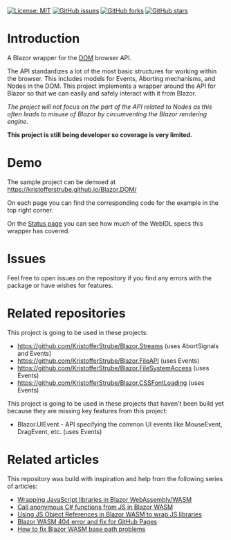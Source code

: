 [![License: MIT](https://img.shields.io/badge/License-MIT-yellow.svg)](/LICENSE.md)
[![GitHub issues](https://img.shields.io/github/issues/KristofferStrube/Blazor.DOM)](https://github.com/KristofferStrube/Blazor.DOM/issues)
[![GitHub forks](https://img.shields.io/github/forks/KristofferStrube/Blazor.DOM)](https://github.com/KristofferStrube/Blazor.DOM/network/members)
[![GitHub stars](https://img.shields.io/github/stars/KristofferStrube/Blazor.DOM)](https://github.com/KristofferStrube/Blazor.DOM/stargazers)
<!--[![NuGet Downloads (official NuGet)](https://img.shields.io/nuget/dt/KristofferStrube.Blazor.DOM?label=NuGet%20Downloads)](https://www.nuget.org/packages/KristofferStrube.Blazor.DOM/)-->

# Introduction
A Blazor wrapper for the [DOM](https://dom.spec.whatwg.org/) browser API.

The API standardizes a lot of the most basic structures for working within the browser. This includes models for Events, Aborting mechanisms, and Nodes in the DOM. This project implements a wrapper around the API for Blazor so that we can easily and safely interact with it from Blazor.

*The project will not focus on the part of the API related to Nodes as this often leads to misuse of Blazor by circumventing the Blazor rendering engine.*

**This project is still being developer so coverage is very limited.**

# Demo
The sample project can be demoed at https://kristofferstrube.github.io/Blazor.DOM/

On each page you can find the corresponding code for the example in the top right corner.

On the [Status page](https://kristofferstrube.github.io/Blazor.DOM/Status) you can see how much of the WebIDL specs this wrapper has covered.

# Issues
Feel free to open issues on the repository if you find any errors with the package or have wishes for features.

# Related repositories
This project is going to be used in these projects:
- https://github.com/KristofferStrube/Blazor.Streams (uses AbortSignals and Events)
- https://github.com/KristofferStrube/Blazor.FileAPI (uses Events)
- https://github.com/KristofferStrube/Blazor.FileSystemAccess (uses Events)
- https://github.com/KristofferStrube/Blazor.CSSFontLoading (uses Events)

This project is going to be used in these projects that haven't been build yet because they are missing key features from this project:
- Blazor.UIEvent - API specifying the common UI events like MouseEvent, DragEvent, etc. (uses Events)

# Related articles
This repository was build with inspiration and help from the following series of articles:

- [Wrapping JavaScript libraries in Blazor WebAssembly/WASM](https://blog.elmah.io/wrapping-javascript-libraries-in-blazor-webassembly-wasm/)
- [Call anonymous C# functions from JS in Blazor WASM](https://blog.elmah.io/call-anonymous-c-functions-from-js-in-blazor-wasm/)
- [Using JS Object References in Blazor WASM to wrap JS libraries](https://blog.elmah.io/using-js-object-references-in-blazor-wasm-to-wrap-js-libraries/)
- [Blazor WASM 404 error and fix for GitHub Pages](https://blog.elmah.io/blazor-wasm-404-error-and-fix-for-github-pages/)
- [How to fix Blazor WASM base path problems](https://blog.elmah.io/how-to-fix-blazor-wasm-base-path-problems/)
